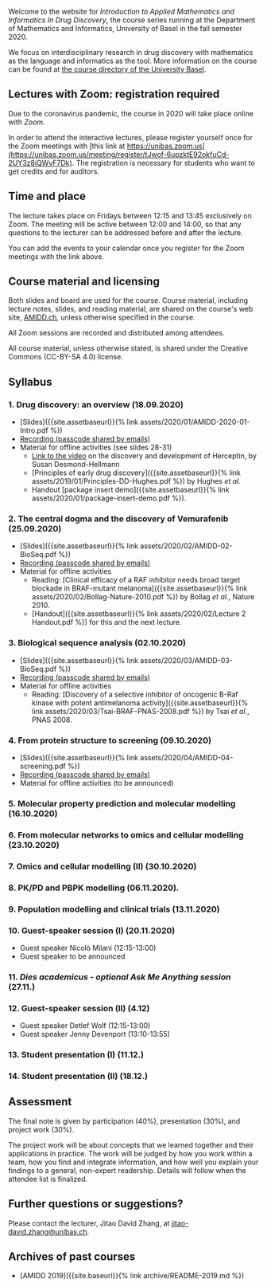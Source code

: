 Welcome to the website for *Introduction to Applied Mathematics and Informatics
In Drug Discovery*, the course series running at the Department of Mathematics
and Informatics, University of Basel in the fall semester 2020.

We focus on interdisciplinary research in drug discovery with mathematics as the
language and informatics as the tool. More information on the course can be
found at [the course directory of the University
Basel](https://vorlesungsverzeichnis.unibas.ch/de/recherche?id=251981).

## Lectures with Zoom: registration required

Due to the coronavirus pandemic, the course in 2020 will take place online with
*Zoom*.

In order to attend the interactive lectures, please register yourself once for
the Zoom meetings with
[this link at https://unibas.zoom.us](https://unibas.zoom.us/meeting/register/tJwof-6upzktE92okfuCd-2UY3z8iQWvF7Dk).
The registration is necessary for students who want to get credits and for
auditors.

## Time and place

The lecture takes place on Fridays between 12:15 and 13:45 exclusively on Zoom.
The meeting will be active between 12:00 and 14:00, so that any questions to the
lecturer can be addressed before and after the lecture.

You can add the events to your calendar once you register for the Zoom meetings
with the link above.

## Course material and licensing

Both slides and board are used for the course. Course material, including
lecture notes, slides, and reading material, are shared on the course's web
site, [AMIDD.ch](http://amidd.ch), unless otherwise specified in the course.

All Zoom sessions are recorded and distributed among attendees.

All course material, unless otherwise stated, is shared under the Creative
Commons (CC-BY-SA 4.0) license.

## Syllabus

### 1. Drug discovery: an overview (18.09.2020)

* [Slides]({{site.assetbaseurl}}{% link assets/2020/01/AMIDD-2020-01-Intro.pdf
  %})
* [Recording (passcode shared by
  emails)](https://unibas.zoom.us/rec/share/e_cN59wIfaX-CT_2fBM_zGe3THf3Zp4Eocqta5CsHoYC4di4qWOc6dERDrx6o7U1.6PnEMww6h9c5ywYC)
* Material for offline activities (see slides 28-31)
    * [Link to the video](https://www.ibiology.org/human-disease/herceptin/) on
      the discovery and development of Herceptin, by Susan Desmond-Hellmann
    * [Principles of early drug discovery]({{site.assetbaseurl}}{% link
      assets/2019/01/Principles-DD-Hughes.pdf %}) by Hughes *et al.*
    * Handout [package insert demo]({{site.assetbaseurl}}{% link
      assets/2020/01/package-insert-demo.pdf %}).

### 2. The central dogma and the discovery of Vemurafenib (25.09.2020)

* [Slides]({{site.assetbaseurl}}{% link assets/2020/02/AMIDD-02-BioSeq.pdf %})
* [Recording (passcode shared by
  emails)](https://unibas.zoom.us/rec/share/1yaZcUTrRrZzRviEfp7c02iU-xFrxWns7BpK4sFWzLMXP6enZPxxowN3XOV0JnQS.JztO8flu6yG_pdWG)
* Material for offline activities
    * Reading: [Clinical efficacy of a RAF inhibitor needs broad target
blockade in BRAF-mutant melanoma]({{site.assetbaseurl}}{% link
assets/2020/02/Bollag-Nature-2010.pdf %}) by Bollag *et al.*, Nature 2010.
    * [Handout]({{site.assetbaseurl}}{% link assets/2020/02/Lecture 2 Handout.pdf %}) for this and the next lecture.

### 3. Biological sequence analysis (02.10.2020)

* [Slides]({{site.assetbaseurl}}{% link assets/2020/03/AMIDD-03-BioSeq.pdf %})
* [Recording (passcode shared by
  emails)](https://unibas.zoom.us/rec/share/cnNZRdBhhFUVzubT58YF3ZqH8DJtRk9rSH-FjfzfC2EmQR_k5hjubHa13BKlOF2R.mVg4-j9HRCEU3Mao)
* Material for offline activities
    * Reading: [Discovery of a selective inhibitor of oncogenic B-Raf kinase with potent antimelanoma activity]({{site.assetbaseurl}}{% link
      assets/2020/03/Tsai-BRAF-PNAS-2008.pdf %}) by Tsai *et al.*, PNAS 2008.

### 4. From protein structure to screening (09.10.2020)

* [Slides]({{site.assetbaseurl}}{% link assets/2020/04/AMIDD-04-screening.pdf %})
* [Recording (passcode shared by
  emails)](https://unibas.zoom.us/rec/share/wm2aYWd_iHbEkNN2V5yyxVzbnDQumgOb6l2hnRXqL65ZVAICl9XpCO7qhHClwFJY.DZZQmLhGPANz1MUE)
* Material for offline activities (to be announced)

### 5. Molecular property prediction and molecular modelling (16.10.2020)

### 6. From molecular networks to omics and cellular modelling (23.10.2020)

### 7. Omics and cellular modelling (II) (30.10.2020)

### 8. PK/PD and PBPK modelling (06.11.2020).

### 9. Population modelling and clinical trials (13.11.2020)

### 10. Guest-speaker session (I) (20.11.2020)

* Guest speaker Nicolò Milani (12:15-13:00)
* Guest speaker to be announced

### 11. *Dies academicus - optional Ask Me Anything session* (27.11.)

### 12. Guest-speaker session (II) (4.12)

* Guest speaker Detlef Wolf (12:15-13:00)
* Guest speaker Jenny Devenport (13:10-13:55)

### 13. Student presentation (I) (11.12.)

### 14. Student presentation (II) (18.12.)

## Assessment

The final note is given by participation (40%), presentation (30%), and project
work (30%).

The project work will be about concepts that we learned together and their
applications in practice. The work will be judged by how you work within a team,
how you find and integrate information, and how well you explain your findings
to a general, non-expert readership. Details will follow when the attendee list
is finalized.

## Further questions or suggestions?

Please contact the lecturer, Jitao David Zhang, at
[jitao-david.zhang@unibas.ch](mailto:jitao-david.zhang@unibas.ch).

## Archives of past courses

* [AMIDD 2019]({{site.baseurl}}{% link archive/README-2019.md %})
